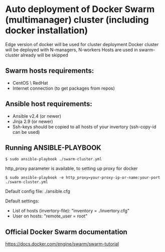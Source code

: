 # Auto deployment of Docker Swarm (multimanager) cluster (including docker installation)
Edge version of docker will be used for cluster deployment 
Docker cluster will be deployed with N-managers, N-workers
Hosts are used in swarm-cluster already will be skipped 

## Swarm hosts requirements:
* CentOS \ RedHat
* Internet connection (to get packages from repos)

## Ansible host requirements:
* Ansible v2.4 (or newer)
* Jinja 2.9 (or newer)
* Ssh-keys should be copied to all hosts of your invertory (ssh-copy-id can be used)

## Running ANSIBLE-PLAYBOOK
```
$ sudo ansible-playbook ./swarm-cluster.yml
```
http_proxy parameter is available, to setting up proxy for docker
```
$ sudo ansible-playbook -e http_proxy=your-proxy-ip-or-name:your-port ./swarm-cluster.yml
```

Default config file:
./ansible.cfg

Default settings:
* List of hosts (invertory-file): "inventory = ./invertory.cfg" 
* User on hosts: "remote_user = root"

## Official Docker Swarm documentation
https://docs.docker.com/engine/swarm/swarm-tutorial
